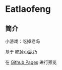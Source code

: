 # Eatlaofeng

## 简介
小游戏：吃掉老冯

基于 [吃掉小鹿乃](https://github.com/arcxingye/EatKano)

在 [Github Pages](https://mzyxsl.github.io/eatlaofeng) 进行预览
